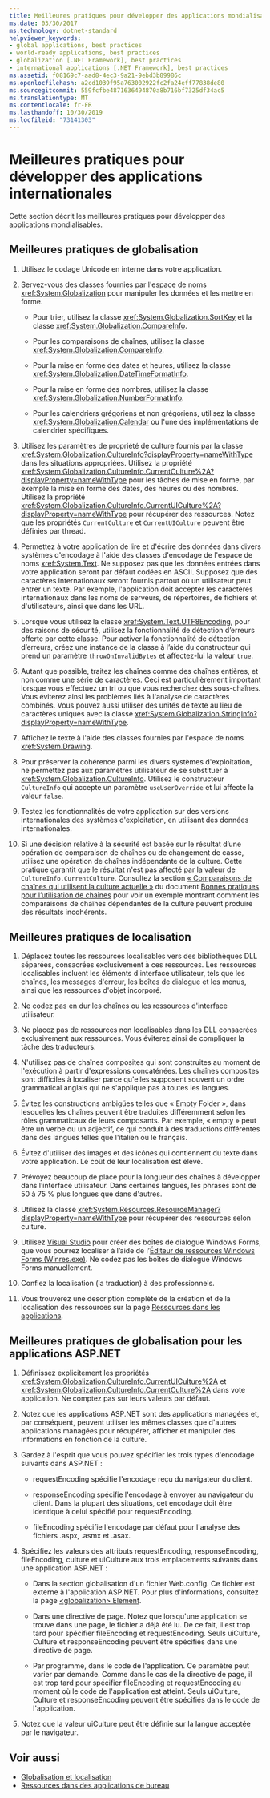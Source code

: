 ```yaml
---
title: Meilleures pratiques pour développer des applications mondialisables
ms.date: 03/30/2017
ms.technology: dotnet-standard
helpviewer_keywords:
- global applications, best practices
- world-ready applications, best practices
- globalization [.NET Framework], best practices
- international applications [.NET Framework], best practices
ms.assetid: f08169c7-aad8-4ec3-9a21-9ebd3b89986c
ms.openlocfilehash: a2cd1039f95a763002922fc2fa24eff77838de80
ms.sourcegitcommit: 559fcfbe4871636494870a8b716bf7325df34ac5
ms.translationtype: MT
ms.contentlocale: fr-FR
ms.lasthandoff: 10/30/2019
ms.locfileid: "73141303"
---
```

# <a name="best-practices-for-developing-world-ready-applications"></a>Meilleures pratiques pour développer des applications internationales

Cette section décrit les meilleures pratiques pour développer des applications mondialisables.

## <a name="globalization-best-practices"></a>Meilleures pratiques de globalisation

1. Utilisez le codage Unicode en interne dans votre application.

2. Servez-vous des classes fournies par l'espace de noms <xref:System.Globalization> pour manipuler les données et les mettre en forme.

    - Pour trier, utilisez la classe <xref:System.Globalization.SortKey> et la classe <xref:System.Globalization.CompareInfo>.

    - Pour les comparaisons de chaînes, utilisez la classe <xref:System.Globalization.CompareInfo>.

    - Pour la mise en forme des dates et heures, utilisez la classe <xref:System.Globalization.DateTimeFormatInfo>.

    - Pour la mise en forme des nombres, utilisez la classe <xref:System.Globalization.NumberFormatInfo>.

    - Pour les calendriers grégoriens et non grégoriens, utilisez la classe <xref:System.Globalization.Calendar> ou l'une des implémentations de calendrier spécifiques.

3. Utilisez les paramètres de propriété de culture fournis par la classe <xref:System.Globalization.CultureInfo?displayProperty=nameWithType> dans les situations appropriées. Utilisez la propriété <xref:System.Globalization.CultureInfo.CurrentCulture%2A?displayProperty=nameWithType> pour les tâches de mise en forme, par exemple la mise en forme des dates, des heures ou des nombres. Utilisez la propriété <xref:System.Globalization.CultureInfo.CurrentUICulture%2A?displayProperty=nameWithType> pour récupérer des ressources. Notez que les propriétés `CurrentCulture` et `CurrentUICulture` peuvent être définies par thread.

4. Permettez à votre application de lire et d'écrire des données dans divers systèmes d'encodage à l'aide des classes d'encodage de l'espace de noms <xref:System.Text>. Ne supposez pas que les données entrées dans votre application seront par défaut codées en ASCII. Supposez que des caractères internationaux seront fournis partout où un utilisateur peut entrer un texte. Par exemple, l'application doit accepter les caractères internationaux dans les noms de serveurs, de répertoires, de fichiers et d'utilisateurs, ainsi que dans les URL.

5. Lorsque vous utilisez la classe <xref:System.Text.UTF8Encoding>, pour des raisons de sécurité, utilisez la fonctionnalité de détection d’erreurs offerte par cette classe. Pour activer la fonctionnalité de détection d’erreurs, créez une instance de la classe à l’aide du constructeur qui prend un paramètre `throwOnInvalidBytes` et affectez-lui la valeur `true`.

6. Autant que possible, traitez les chaînes comme des chaînes entières, et non comme une série de caractères. Ceci est particulièrement important lorsque vous effectuez un tri ou que vous recherchez des sous-chaînes. Vous éviterez ainsi les problèmes liés à l'analyse de caractères combinés. Vous pouvez aussi utiliser des unités de texte au lieu de caractères uniques avec la classe <xref:System.Globalization.StringInfo?displayProperty=nameWithType>.

7. Affichez le texte à l'aide des classes fournies par l'espace de noms <xref:System.Drawing>.

8. Pour préserver la cohérence parmi les divers systèmes d'exploitation, ne permettez pas aux paramètres utilisateur de se substituer à <xref:System.Globalization.CultureInfo>. Utilisez le constructeur `CultureInfo` qui accepte un paramètre `useUserOverride` et lui affecte la valeur `false`.

9. Testez les fonctionnalités de votre application sur des versions internationales des systèmes d'exploitation, en utilisant des données internationales.

10. Si une décision relative à la sécurité est basée sur le résultat d’une opération de comparaison de chaînes ou de changement de casse, utilisez une opération de chaînes indépendante de la culture. Cette pratique garantit que le résultat n'est pas affecté par la valeur de `CultureInfo.CurrentCulture`. Consultez la section [« Comparaisons de chaînes qui utilisent la culture actuelle »](../../../docs/standard/base-types/best-practices-strings.md#string-comparisons-that-use-the-current-culture) du document [Bonnes pratiques pour l’utilisation de chaînes](../../../docs/standard/base-types/best-practices-strings.md) pour voir un exemple montrant comment les comparaisons de chaînes dépendantes de la culture peuvent produire des résultats incohérents.

## <a name="localization-best-practices"></a>Meilleures pratiques de localisation

1. Déplacez toutes les ressources localisables vers des bibliothèques DLL séparées, consacrées exclusivement à ces ressources. Les ressources localisables incluent les éléments d'interface utilisateur, tels que les chaînes, les messages d'erreur, les boîtes de dialogue et les menus, ainsi que les ressources d'objet incorporé.

2. Ne codez pas en dur les chaînes ou les ressources d'interface utilisateur.

3. Ne placez pas de ressources non localisables dans les DLL consacrées exclusivement aux ressources. Vous éviterez ainsi de compliquer la tâche des traducteurs.

4. N'utilisez pas de chaînes composites qui sont construites au moment de l'exécution à partir d'expressions concaténées. Les chaînes composites sont difficiles à localiser parce qu'elles supposent souvent un ordre grammatical anglais qui ne s'applique pas à toutes les langues.

5. Évitez les constructions ambigües telles que « Empty Folder », dans lesquelles les chaînes peuvent être traduites différemment selon les rôles grammaticaux de leurs composants. Par exemple, « empty » peut être un verbe ou un adjectif, ce qui conduit à des traductions différentes dans des langues telles que l'italien ou le français.

6. Évitez d'utiliser des images et des icônes qui contiennent du texte dans votre application. Le coût de leur localisation est élevé.

7. Prévoyez beaucoup de place pour la longueur des chaînes à développer dans l’interface utilisateur. Dans certaines langues, les phrases sont de 50 à 75 % plus longues que dans d'autres.

8. Utilisez la classe <xref:System.Resources.ResourceManager?displayProperty=nameWithType> pour récupérer des ressources selon culture.

9. Utilisez [Visual Studio](https://visualstudio.microsoft.com/vs/?utm_medium=microsoft&utm_source=docs.microsoft.com&utm_campaign=inline+link) pour créer des boîtes de dialogue Windows Forms, que vous pourrez localiser à l’aide de l’[Éditeur de ressources Windows Forms (Winres.exe)](../../../docs/framework/tools/winres-exe-windows-forms-resource-editor.md). Ne codez pas les boîtes de dialogue Windows Forms manuellement.

10. Confiez la localisation (la traduction) à des professionnels.

11. Vous trouverez une description complète de la création et de la localisation des ressources sur la page [Ressources dans les applications](../../../docs/framework/resources/index.md).

## <a name="globalization-best-practices-for-aspnet-applications"></a>Meilleures pratiques de globalisation pour les applications ASP.NET

1. Définissez explicitement les propriétés <xref:System.Globalization.CultureInfo.CurrentUICulture%2A> et <xref:System.Globalization.CultureInfo.CurrentCulture%2A> dans vote application. Ne comptez pas sur leurs valeurs par défaut.

2. Notez que les applications ASP.NET sont des applications managées et, par conséquent, peuvent utiliser les mêmes classes que d'autres applications managées pour récupérer, afficher et manipuler des informations en fonction de la culture.

3. Gardez à l'esprit que vous pouvez spécifier les trois types d'encodage suivants dans ASP.NET :

    - requestEncoding spécifie l'encodage reçu du navigateur du client.

    - responseEncoding spécifie l'encodage à envoyer au navigateur du client. Dans la plupart des situations, cet encodage doit être identique à celui spécifié pour requestEncoding.

    - fileEncoding spécifie l'encodage par défaut pour l'analyse des fichiers .aspx, .asmx et .asax.

4. Spécifiez les valeurs des attributs requestEncoding, responseEncoding, fileEncoding, culture et uiCulture aux trois emplacements suivants dans une application ASP.NET :

    - Dans la section globalisation d'un fichier Web.config. Ce fichier est externe à l'application ASP.NET. Pour plus d'informations, consultez la page [\<globalization> Element](https://docs.microsoft.com/previous-versions/dotnet/netframework-4.0/hy4kkhe0(v=vs.100)).

    - Dans une directive de page. Notez que lorsqu'une application se trouve dans une page, le fichier a déjà été lu. De ce fait, il est trop tard pour spécifier fileEncoding et requestEncoding. Seuls uiCulture, Culture et responseEncoding peuvent être spécifiés dans une directive de page.

    - Par programme, dans le code de l'application. Ce paramètre peut varier par demande. Comme dans le cas de la directive de page, il est trop tard pour spécifier fileEncoding et requestEncoding au moment où le code de l'application est atteint. Seuls uiCulture, Culture et responseEncoding peuvent être spécifiés dans le code de l'application.

5. Notez que la valeur uiCulture peut être définie sur la langue acceptée par le navigateur.

## <a name="see-also"></a>Voir aussi

- [Globalisation et localisation](../../../docs/standard/globalization-localization/index.md)
- [Ressources dans des applications de bureau](../../../docs/framework/resources/index.md)
